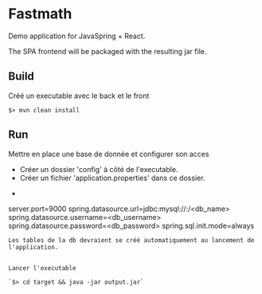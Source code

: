# Fastmath

Demo application for JavaSpring + React.

The SPA frontend will be packaged with the resulting jar file.

## Build

Créé un executable avec le back et le front

`$> mvn clean install`

## Run

Mettre en place une base de donnée et configurer son acces

- Créer un dossier 'config' à côté de l'executable.
- Créer un fichier 'application.properties' dans ce dossier.
- ```
server.port=9000
spring.datasource.url=jdbc:mysql://<hostname>:<port>/<db_name>
spring.datasource.username=<db_username>
spring.datasource.password=<db_password>
spring.sql.init.mode=always
```
Les tables de la db devraient se créé automatiquement au lancement de l'application.


Lancer l'executable

`$> cd target && java -jar output.jar`
